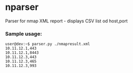 # nparser
Parser for nmap XML report - displays CSV list od host,port

### Sample usage:
```
user@dev:~$ parser.py ./nmapresult.xml 
10.11.12.1,443
10.11.12.1,8443
10.11.12.3,443
10.11.12.3,465
10.11.12.3,993
```
